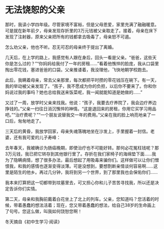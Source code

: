 # 无法饶恕的父亲

那时，我读小学四年级。尽管家境不富裕，但是父母恩爱，家里充满了融融暖意。可是就在新年前夕，母亲发现存折里的3万元钱被父亲取走了。接着，母亲在床下发现了注射器，原来父亲把所有的钱都拿去吸毒了，母亲怒不可遏。 

怎么劝父亲，他也不听。忍无可忍的母亲终于提出了离婚。 

几天后，在上学的路上，我感觉有人跟在身后，回头一看是父亲。“爸爸，这些天你是怎么过的？”“你妈妈给我付了一年的房租……”看着他憔悴的脸庞，我从口袋里掏出零花钱，塞进爸爸的口袋。父亲推诿着，我没理他，飞快地朝学校跑去。 

此后，我瞒着母亲，常去父亲那里，每次都把平时攒的零花钱压在碗下。有一天，我的举动被父亲发现了。“孩子，我不愿成为你的负担，以后你不要来了。你和你妈说过我的事吗？她也总给我送来饭菜呢，我一闻就能知道是她做的……” 

又过了一周，放学时父亲来找我。他说：“孩子，我要去疗养院了，我会边疗养边挣钱的。”父亲一扫往日消沉憔悴的神情。“这是退回来的房租，你用它买学习用品吧。”“治疗费呢？”“一个朋友说替我交一年的费用。”父亲在我的脸上响亮地亲了一口后，匆匆地走了。 

三天后的黄昏，我放学回家，母亲失魂落魄地坐在沙发上，手里握着一封信。老婆，还有我可爱的儿子寿峰： 

去年春天，我被确诊为肠癌晚期，即使治疗也不可能好转。那何必花冤枉钱呢？那3万元钱，我已把它转存到其他银行里了。存折在我们家椅子的海绵垫下面……我为了隐瞒病情，想了很多办法，最后想起了用吸毒来骗你们。这样做可以让你们憎恨我，和我的感情也逐渐变得淡薄。可是没想到，要想割断亲情谈何容易啊……这里是陌生的他乡。再过几分钟，我将到另一个世界，到了那里我也会保佑你们…… 

我本来打算把这一切都带到坟墓里去，可又担心你和儿子苦苦寻找我，所以还是决定告诉你们实情。 

第二天，母亲和我胸前戴着白花坐上了北上的列车。父亲，您知道吗？您活着的时候，带着愚蠢的想法活着；现在，您又带着愚蠢的想法，给自己38岁的生命画上了句号。您这么做，叫我如何饶恕您啊！ 

冬天摘自《初中生学习·阅读》